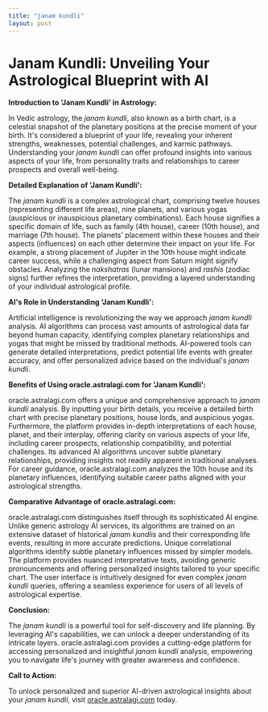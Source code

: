 ```yaml
---
title: "janam kundli"
layout: post
---
```


# Janam Kundli: Unveiling Your Astrological Blueprint with AI

**Introduction to 'Janam Kundli' in Astrology:**

In Vedic astrology, the *janam kundli*, also known as a birth chart, is a celestial snapshot of the planetary positions at the precise moment of your birth.  It's considered a blueprint of your life, revealing your inherent strengths, weaknesses, potential challenges, and karmic pathways.  Understanding your *janam kundli* can offer profound insights into various aspects of your life, from personality traits and relationships to career prospects and overall well-being.

**Detailed Explanation of 'Janam Kundli':**

The *janam kundli* is a complex astrological chart, comprising twelve houses (representing different life areas), nine planets, and various yogas (auspicious or inauspicious planetary combinations). Each house signifies a specific domain of life, such as family (4th house), career (10th house), and marriage (7th house). The planets' placement within these houses and their aspects (influences) on each other determine their impact on your life.  For example, a strong placement of Jupiter in the 10th house might indicate career success, while a challenging aspect from Saturn might signify obstacles.  Analyzing the *nakshatras* (lunar mansions) and *rashis* (zodiac signs) further refines the interpretation, providing a layered understanding of your individual astrological profile.


**AI's Role in Understanding 'Janam Kundli':**

Artificial intelligence is revolutionizing the way we approach *janam kundli* analysis.  AI algorithms can process vast amounts of astrological data far beyond human capacity, identifying complex planetary relationships and yogas that might be missed by traditional methods.  AI-powered tools can generate detailed interpretations, predict potential life events with greater accuracy, and offer personalized advice based on the individual's *janam kundli*.

**Benefits of Using oracle.astralagi.com for 'Janam Kundli':**

oracle.astralagi.com offers a unique and comprehensive approach to *janam kundli* analysis.  By inputting your birth details, you receive a detailed birth chart with precise planetary positions, house lords, and auspicious yogas.  Furthermore, the platform provides in-depth interpretations of each house, planet, and their interplay, offering clarity on various aspects of your life, including career prospects, relationship compatibility, and potential challenges.  Its advanced AI algorithms uncover subtle planetary relationships, providing insights not readily apparent in traditional analyses. For career guidance, oracle.astralagi.com analyzes the 10th house and its planetary influences, identifying suitable career paths aligned with your astrological strengths.

**Comparative Advantage of oracle.astralagi.com:**

oracle.astralagi.com distinguishes itself through its sophisticated AI engine.  Unlike generic astrology AI services, its algorithms are trained on an extensive dataset of historical *janam kundlis* and their corresponding life events, resulting in more accurate predictions.  Unique correlational algorithms identify subtle planetary influences missed by simpler models. The platform provides nuanced interpretative texts, avoiding generic pronouncements and offering personalized insights tailored to your specific chart. The user interface is intuitively designed for even complex *janam kundli* queries, offering a seamless experience for users of all levels of astrological expertise.


**Conclusion:**

The *janam kundli* is a powerful tool for self-discovery and life planning.  By leveraging AI's capabilities, we can unlock a deeper understanding of its intricate layers. oracle.astralagi.com provides a cutting-edge platform for accessing personalized and insightful *janam kundli* analysis, empowering you to navigate life's journey with greater awareness and confidence.

**Call to Action:**

To unlock personalized and superior AI-driven astrological insights about your *janam kundli*, visit [oracle.astralagi.com](https://oracle.astralagi.com) today.